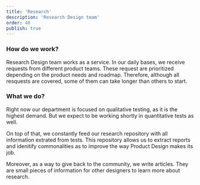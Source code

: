 ```yaml
---
title: 'Research'
description: 'Research Design team'
order: 40
publish: true
---
```


### How do we work?

Research Design team works as a service. In our daily bases, we receive requests from different product teams. These request are prioritized depending on the product needs and roadmap. Therefore, although all resquests are covered, some of them can take longer than others to start.

### What we do?

Right now our department is focused on qualitative testing, as it is the highest demand. But we expect to be working shortly in quantitative tests as well.

On top of that, we constantly feed our research repository with all information extrated from tests. This repository allows us to extract reports and idenitify commonalities as to improve the way Product Design makes its job.

Moreover, as a way to give back to the community, we write articles. They are small pieces of information for other designers to learn more about research.



<br />
<br />
<br />
<br />
<br />
